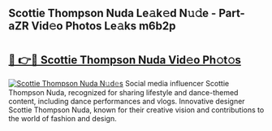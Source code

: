 ## Scottie Thompson Nuda Le𝚊k𝚎d N𝚞𝚍e - Part-aZR Vid𝚎o Photos Le𝚊ks m6b2p

# <h2><a href="http://fbg2hvm.evod.top/?m=Scottie+Thompson+Nuda">🔗 👉🔴 Scottie Thompson Nuda Vid𝚎o Ph𝚘t𝚘s</a></h2>

[![Scottie Thompson Nuda N𝚞d𝚎s](https://i.imgur.com/8V9OHl7.gif)](http://fbg2hvm.evod.top/?m=Scottie+Thompson+Nuda)
Social media influencer Scottie Thompson Nuda, recognized for sharing lifestyle and dance-themed content, including dance performances and vlogs. Innovative designer Scottie Thompson Nuda, known for their creative vision and contributions to the world of fashion and design. 
